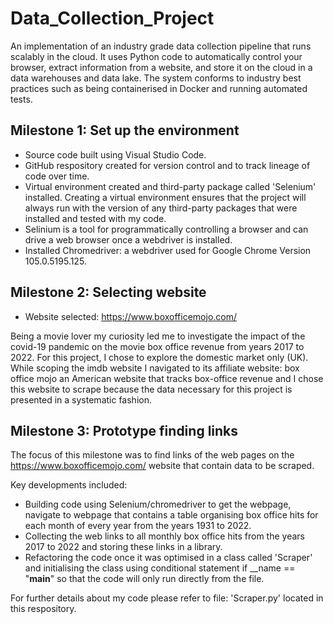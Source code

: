 # Data_Collection_Project 
An implementation of an industry grade data collection pipeline that runs scalably in the cloud. It uses Python code to automatically control your browser, extract information from a website, and store it on the cloud in a data warehouses and data lake. The system conforms to industry best practices such as being containerised in Docker and running automated tests.

## Milestone 1: Set up the environment
- Source code built using Visual Studio Code.
- GitHub respository created for version control and to track lineage of code over time.
- Virtual environment created and third-party package called 'Selenium' installed. Creating a virtual environment ensures that the project will always run with the version of any third-party packages that were installed and tested with my code. 
- Selinium is a tool for programmatically controlling a browser and can drive a web browser once a webdriver is installed.
- Installed Chromedriver: a webdriver used for Google Chrome Version 105.0.5195.125.

## Milestone 2: Selecting website

- Website selected: https://www.boxofficemojo.com/

Being a movie lover my curiosity led me to investigate the impact of the covid-19 pandemic on the movie box office revenue from years 2017 to 2022. For this project, I chose to explore the domestic market only (UK). While scoping the imdb website I navigated to its affiliate website: box office mojo an American website that tracks box-office revenue and I chose this website to scrape because the data necessary for this project is presented in a systematic fashion.

## Milestone 3: Prototype finding links

The focus of this milestone was to find links of the web pages on the https://www.boxofficemojo.com/ website that contain data to be scraped.

Key developments included:
- Building code using Selenium/chromedriver to get the webpage, navigate to webpage that contains a table organising box office hits for each month of every year from the years 1931 to 2022.
- Collecting the web links to all monthly box office hits from the years 2017 to 2022 and storing these links in a library. 
- Refactoring the code once it was optimised in a class called 'Scraper' and initialising the class using conditional statement if __name == "__main__" so that the code will only run directly from the file.

For further details about my code please refer to file: 'Scraper.py' located in this respository. 








